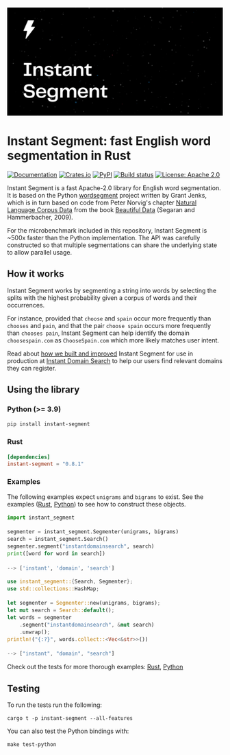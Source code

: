 ![Cover logo](./cover.svg)

# Instant Segment: fast English word segmentation in Rust

[![Documentation](https://docs.rs/instant-segment/badge.svg)](https://docs.rs/instant-segment/)
[![Crates.io](https://img.shields.io/crates/v/instant-segment.svg)](https://crates.io/crates/instant-segment)
[![PyPI](https://img.shields.io/pypi/v/instant-segment)](https://pypi.org/project/instant-segment/)
[![Build status](https://github.com/instant-labs/instant-segment/workflows/CI/badge.svg)](https://github.com/instant-labs/instant-segment/actions?query=workflow%3ACI)
[![License: Apache 2.0](https://img.shields.io/badge/License-Apache%202.0-blue.svg)](LICENSE-APACHE)

Instant Segment is a fast Apache-2.0 library for English word segmentation. It
is based on the Python [wordsegment][python] project written by Grant Jenks,
which is in turn based on code from Peter Norvig's chapter [Natural Language
Corpus Data][chapter] from the book [Beautiful Data][book] (Segaran and
Hammerbacher, 2009).

For the microbenchmark included in this repository, Instant Segment is ~500x
faster than the Python implementation. The API was carefully constructed
so that multiple segmentations can share the underlying state to allow parallel
usage.

## How it works

Instant Segment works by segmenting a string into words by selecting the splits
with the highest probability given a corpus of words and their occurrences.

For instance, provided that `choose` and `spain` occur more frequently than
`chooses` and `pain`, and that the pair `choose spain` occurs more frequently
than `chooses pain`, Instant Segment can help identify the domain
`choosespain.com` as `ChooseSpain.com` which more likely matches user intent.

Read about [how we built and improved][story] Instant Segment for use in production
at [Instant Domain Search](https://instantdomains.com/search) to help our users
find relevant domains they can register.

## Using the library

### Python **(>= 3.9)**

```sh
pip install instant-segment
```

### Rust

```toml
[dependencies]
instant-segment = "0.8.1"
```

### Examples

The following examples expect `unigrams` and `bigrams` to exist. See the
examples ([Rust](./instant-segment/examples/contrived.rs),
[Python](./instant-segment-py/examples/contrived.py)) to see how to construct
these objects.

```python
import instant_segment

segmenter = instant_segment.Segmenter(unigrams, bigrams)
search = instant_segment.Search()
segmenter.segment("instantdomainsearch", search)
print([word for word in search])

--> ['instant', 'domain', 'search']
```

```rust
use instant_segment::{Search, Segmenter};
use std::collections::HashMap;

let segmenter = Segmenter::new(unigrams, bigrams);
let mut search = Search::default();
let words = segmenter
    .segment("instantdomainsearch", &mut search)
    .unwrap();
println!("{:?}", words.collect::<Vec<&str>>())

--> ["instant", "domain", "search"]
```

Check out the tests for more thorough examples:
[Rust](./instant-segment/src/test_cases.rs),
[Python](./instant-segment-py/test/test.py)

## Testing

To run the tests run the following:

```
cargo t -p instant-segment --all-features
```

You can also test the Python bindings with:

```
make test-python
```

[python]: https://github.com/grantjenks/python-wordsegment
[chapter]: http://norvig.com/ngrams/
[story]: https://instantdomains.com/engineering/instant-word-segmentation-with-rust
[book]: http://oreilly.com/catalog/9780596157111/
[distributed]: https://catalog.ldc.upenn.edu/LDC2006T13
[issues]: https://github.com/instant-labs/instant-segment/issues
